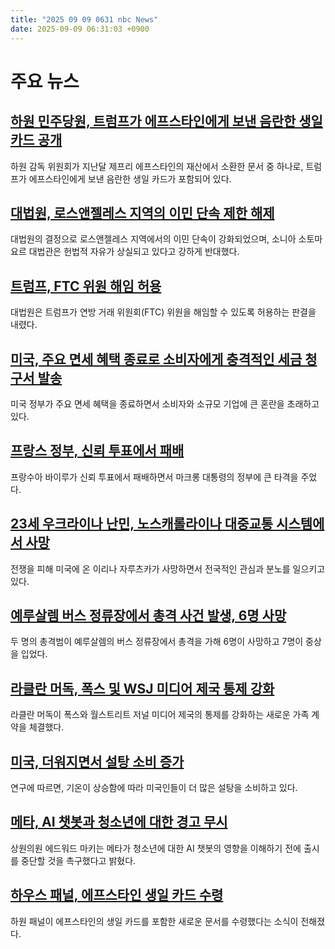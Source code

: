 ```yaml
---
title: "2025 09 09 0631 nbc News"
date: 2025-09-09 06:31:03 +0900
---
```


# 주요 뉴스

## [하원 민주당원, 트럼프가 에프스타인에게 보낸 음란한 생일 카드 공개](https://www.nbcnews.com/politics/donald-trump/trump-jeffrey-epstein-birthday-book-rcna229803)  
하원 감독 위원회가 지난달 제프리 에프스타인의 재산에서 소환한 문서 중 하나로, 트럼프가 에프스타인에게 보낸 음란한 생일 카드가 포함되어 있다.  
 
## [대법원, 로스앤젤레스 지역의 이민 단속 제한 해제](https://www.nbcnews.com/politics/supreme-court/supreme-court-immigration-stops-los-angeles-rcna223845)  
대법원의 결정으로 로스앤젤레스 지역에서의 이민 단속이 강화되었으며, 소니아 소토마요르 대법관은 헌법적 자유가 상실되고 있다고 강하게 반대했다.  
 
## [트럼프, FTC 위원 해임 허용](https://www.nbcnews.com/politics/supreme-court/supreme-court-allows-trump-fire-ftc-commissioner-rcna229385)  
대법원은 트럼프가 연방 거래 위원회(FTC) 위원을 해임할 수 있도록 허용하는 판결을 내렸다.  
 
## [미국, 주요 면세 혜택 종료로 소비자에게 충격적인 세금 청구서 발송](https://www.nbcnews.com/business/consumer/surprise-tariff-bills-de-minimis-rcna229375)  
미국 정부가 주요 면세 혜택을 종료하면서 소비자와 소규모 기업에 큰 혼란을 초래하고 있다.  
 
## [프랑스 정부, 신뢰 투표에서 패배](https://www.nbcnews.com/world/europe/france-no-confidence-vote-instability-uncertainty-rcna229799)  
프랑수아 바이루가 신뢰 투표에서 패배하면서 마크롱 대통령의 정부에 큰 타격을 주었다.  
 
## [23세 우크라이나 난민, 노스캐롤라이나 대중교통 시스템에서 사망](https://www.nbcnews.com/news/us-news/23-year-old-ukrainian-refugee-killed-north-carolina-transit-system-rcna229817)  
전쟁을 피해 미국에 온 이리나 자루츠카가 사망하면서 전국적인 관심과 분노를 일으키고 있다.  
 
## [예루살렘 버스 정류장에서 총격 사건 발생, 6명 사망](https://www.nbcnews.com/world/israel/gunmen-kill-five-jerusalem-bus-stop-rcna229764)  
두 명의 총격범이 예루살렘의 버스 정류장에서 총격을 가해 6명이 사망하고 7명이 중상을 입었다.  
 
## [라클란 머독, 폭스 및 WSJ 미디어 제국 통제 강화](https://www.nbcnews.com/business/media/lachlan-murdoch-cements-control-fox-wsj-media-empire-new-family-deal-rcna229946)  
라클란 머독이 폭스와 월스트리트 저널 미디어 제국의 통제를 강화하는 새로운 가족 계약을 체결했다.  
 
## [미국, 더워지면서 설탕 소비 증가](https://www.nbcnews.com/health/health-news/world-gets-hotter-americans-are-turning-sugar-study-finds-rcna229868)  
연구에 따르면, 기온이 상승함에 따라 미국인들이 더 많은 설탕을 소비하고 있다.  
 
## [메타, AI 챗봇과 청소년에 대한 경고 무시](https://www.nbcnews.com/tech/tech-news/senator-says-meta-ignored-warnings-ai-chatbots-teens-rcna229785)  
상원의원 에드워드 마키는 메타가 청소년에 대한 AI 챗봇의 영향을 이해하기 전에 출시를 중단할 것을 촉구했다고 밝혔다.  
 
## [하우스 패널, 에프스타인 생일 카드 수령](https://www.nbcnews.com/politics/trump-administration/live-blog/trump-tariffs-ukraine-gaza-immigration-national-guard-live-updates-rcna229556)  
하원 패널이 에프스타인의 생일 카드를 포함한 새로운 문서를 수령했다는 소식이 전해졌다.
